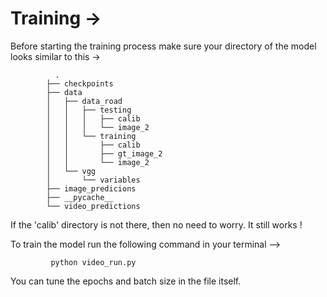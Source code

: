 # Training ->

Before starting the training process make sure your directory of the model looks similar to this ->

              .
            ├── checkpoints
            ├── data
            │   ├── data_road
            │   │   ├── testing
            │   │   │   ├── calib
            │   │   │   └── image_2
            │   │   └── training
            │   │       ├── calib
            │   │       ├── gt_image_2
            │   │       └── image_2
            │   └── vgg
            │       └── variables
            ├── image_predicions
            ├── __pycache__
            └── video_predictions




If the 'calib' directory is not there, then no need to worry. It still works !

To train the model run the following command in your terminal -->

             python video_run.py

You can tune the epochs and batch size in the file itself.
